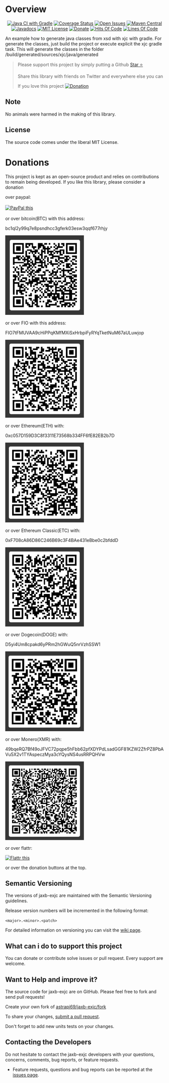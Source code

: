 # Overview

<div style="text-align: center">

[![Java CI with Gradle](https://github.com/astrapi69/jaxb-exjc/actions/workflows/gradle.yml/badge.svg)](https://github.com/astrapi69/jaxb-exjc/actions/workflows/gradle.yml)
[![Coverage Status](https://codecov.io/gh/astrapi69/jaxb-exjc/branch/develop/graph/badge.svg)](https://codecov.io/gh/astrapi69/jaxb-exjc)
[![Open Issues](https://img.shields.io/github/issues/astrapi69/jaxb-exjc.svg?style=flat)](https://github.com/astrapi69/jaxb-exjc/issues)
[![Maven Central](https://maven-badges.herokuapp.com/maven-central/io.github.astrapi69/jaxb-exjc/badge.svg)](https://maven-badges.herokuapp.com/maven-central/io.github.astrapi69/jaxb-exjc)
[![Javadocs](http://www.javadoc.io/badge/io.github.astrapi69/jaxb-exjc.svg)](http://www.javadoc.io/doc/io.github.astrapi69/jaxb-exjc)
[![MIT License](http://img.shields.io/badge/license-MIT-brightgreen.svg?style=flat)](http://opensource.org/licenses/MIT)
[![Donate](https://img.shields.io/badge/donate-❤-ff2244.svg)](https://www.paypal.com/cgi-bin/webscr?cmd=_s-xclick&hosted_button_id=GVBTWLRAZ7HB8)
[![Hits Of Code](https://hitsofcode.com/github/astrapi69/jaxb-exjc?branch=develop)](https://hitsofcode.com/github/astrapi69/jaxb-exjc/view?branch=develop)
[![Lines Of Code](https://tokei.rs/b1/github/astrapi69/jaxb-exjc)](https://github.com/astrapi69/jaxb-exjc)

</div>

An example how to generate java classes from xsd with xjc with gradle. For generate the classes, just build the project
or execute explicit the xjc gradle task.
This will generate the classes in the folder /build/generated/sources/xjc/java/generated

> Please support this project by simply putting a Github <a class="github-button" href="https://github.com/astrapi69/jaxb-exjc" data-icon="octicon-star" aria-label="Star astrapi69/jaxb-exjc on GitHub">
> Star ⭐</a>
>
> Share this library with friends on Twitter and everywhere else you can
>
> If you love this project
> [![Donation](https://img.shields.io/badge/donate-❤-ff2244.svg)](https://www.paypal.com/cgi-bin/webscr?cmd=_s-xclick&hosted_button_id=GVBTWLRAZ7HB8)

## Note

No animals were harmed in the making of this library.

## License

The source code comes under the liberal MIT License.

# Donations

This project is kept as an open-source product and relies on contributions to remain being
developed. If you like this library, please consider a donation

over paypal:
<br>
<br>
<a href="https://www.paypal.com/cgi-bin/webscr?cmd=_s-xclick&hosted_button_id=MJ7V43GU2H386" target="_blank">
    <img src="https://www.paypalobjects.com/en_US/GB/i/btn/btn_donateCC_LG.gif"
        alt="PayPal this"
        title="PayPal – The safer, easier way to pay online!"
        style="border: none" />
</a>
<br>
<br>
or over bitcoin(BTC) with this address:

bc1ql2y99q7e8psndhcc3gferk03esw3qqf677rhjy

<img src="https://github.com/astrapi69/jgeohash/blob/master/src/main/resources/img/bc1ql2y99q7e8psndhcc3gferk03esw3qqf677rhjy.png"
alt="Donation Bitcoin Wallet" width="250"/>

or over FIO with this address:

FIO7tFMUVAA9cHiPPqKMfMXiSxHrbpiFyRYqTketNuM67aULuwjop

<img src="https://github.com/astrapi69/jgeohash/blob/master/src/main/resources/img/FIO7tFMUVAA9cHiPPqKMfMXiSxHrbpiFyRYqTketNuM67aULuwjop.png"
alt="Donation FIO Wallet" width="250"/>

or over Ethereum(ETH) with:

0xc057D159D3C8f3311E73568b334FF6fE82EB2b7D

<img src="https://github.com/astrapi69/jgeohash/blob/master/src/main/resources/img/0xc057D159D3C8f3311E73568b334FF6fE82EB2b7D.png"
alt="Donation Ethereum Wallet" width="250"/>

or over Ethereum Classic(ETC) with:

0xF708cA86D86C246B69c3F4BAe431eBbe0c2bfddD

<img src="https://github.com/astrapi69/jgeohash/blob/master/src/main/resources/img/0xF708cA86D86C246B69c3F4BAe431eBbe0c2bfddD.png"
alt="Donation Ethereum Classic Wallet" width="250"/>

or over Dogecoin(DOGE) with:

D5yi4Um8cpakd6yPRm2hGWuQ5nrVzhSSW1

<img src="https://github.com/astrapi69/jgeohash/blob/master/src/main/resources/img/D5yi4Um8cpakd6yPRm2hGWuQ5nrVzhSSW1.png"
alt="Donation Dogecoin Wallet" width="250"/>

or over Monero(XMR) with:

49bqeRQ7Bf49oJFVC72pqpe5hFbb62pfXDYPdLsadGGF81KZW2ZfrPZ8PbAVu5X2v1TYAspeczMya3cYQysNS4usRRPQHVw

<img src="https://github.com/astrapi69/jgeohash/blob/master/src/main/resources/img/49bqeRQ7Bf49oJFVC72pqpe5hFbb62pfXDYPdLsadGGF81KZW2ZfrPZ8PbAVu5X2v1TYAspeczMya3cYQysNS4usRRPQHVw.png"
alt="Donation Monero Wallet" width="250"/>

or over flattr:

<a href="https://flattr.com/submit/auto?fid=r7vp62&url=https%3A%2F%2Fgithub.com%2Fastrapi69%2Fjaxb-exjc" target="_blank">
<img src="http://api.flattr.com/button/flattr-badge-large.png" alt="Flattr this" title="Flattr this" style="border: none" />
</a>

or over the donation buttons at the top.

## Semantic Versioning

The versions of jaxb-exjc are maintained with the Semantic Versioning guidelines.

Release version numbers will be incremented in the following format:

`<major>.<minor>.<patch>`

For detailed information on versioning you can visit the [wiki page](https://github.com/lightblueseas/mvn-parent-projects/wiki/Semantic-Versioning).

## What can i do to support this project

You can donate or contribute solve issues or pull request. Every support are welcome.

## Want to Help and improve it? ###

The source code for jaxb-exjc are on GitHub. Please feel free to fork and send pull requests!

Create your own fork of [astrapi69/jaxb-exjc/fork](https://github.com/astrapi69/jaxb-exjc/fork)

To share your changes, [submit a pull request](https://github.com/astrapi69/jaxb-exjc/pull/new/develop).

Don't forget to add new units tests on your changes.

## Contacting the Developers

Do not hesitate to contact the jaxb-exjc developers with your questions, concerns, comments, bug reports, or feature requests.
- Feature requests, questions and bug reports can be reported at the [issues page](https://github.com/astrapi69/jaxb-exjc/issues).

